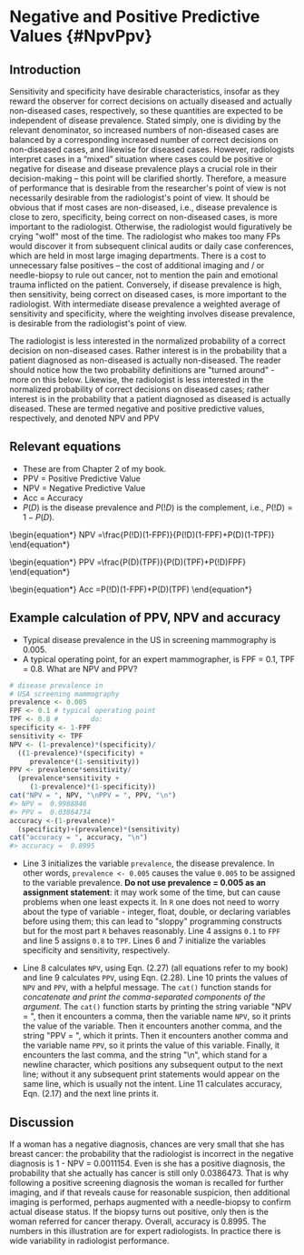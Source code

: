 # Negative and Positive Predictive Values {#NpvPpv}



## Introduction
Sensitivity and specificity have desirable characteristics, insofar as they reward the observer for correct decisions on actually diseased and actually non-diseased cases, respectively, so these quantities are expected to be independent of disease prevalence. Stated simply, one is dividing by the relevant denominator, so increased numbers of non-diseased cases are balanced by a corresponding increased number of correct decisions on non-diseased cases, and likewise for diseased cases. However, radiologists interpret cases in a “mixed” situation where cases could be positive or negative for disease and disease prevalence plays a crucial role in their decision-making – this point will be clarified shortly. Therefore, a measure of performance that is desirable from the researcher's point of view is not necessarily desirable from the radiologist's point of view. It should be obvious that if most cases are non-diseased, i.e., disease prevalence is close to zero, specificity, being correct on non-diseased cases, is more important to the radiologist. Otherwise, the radiologist would figuratively be crying "wolf" most of the time. The radiologist who makes too many FPs would discover it from subsequent clinical audits or daily case conferences, which are held in most large imaging departments. There is a cost to unnecessary false positives – the cost of additional imaging and / or needle-biopsy to rule out cancer, not to mention the pain and emotional trauma inflicted on the patient. Conversely, if disease prevalence is high, then sensitivity, being correct on diseased cases, is more important to the radiologist. With intermediate disease prevalence a weighted average of sensitivity and specificity, where the weighting involves disease prevalence, is desirable from the radiologist's point of view. 

The radiologist is less interested in the normalized probability of a correct decision on non-diseased cases. Rather interest is in the probability that a patient diagnosed as non-diseased is actually non-diseased. The reader should notice how the two probability definitions are "turned around" - more on this below. Likewise, the radiologist is less interested in the normalized probability of correct decisions on diseased cases; rather interest is in the probability that a patient diagnosed as diseased is actually diseased. These are termed negative and positive predictive values, respectively, and denoted NPV and PPV


## Relevant equations
* These are from Chapter 2 of my book.
* PPV = Positive Predictive Value
* NPV = Negative Predictive Value
* Acc = Accuracy
* $P(D)$ is the disease prevalence and $P(!D)$ is the complement, i.e., $P(!D) = 1 - P(D)$. 

\begin{equation*} 
NPV =\frac{P(!D)(1-FPF)}{P(!D)(1-FPF)+P(D)(1-TPF)}
\end{equation*}

\begin{equation*} 
PPV =\frac{P(D)(TPF)}{P(D)(TPF)+P(!D)FPF}
\end{equation*}

\begin{equation*} 
Acc =P(!D)(1-FPF)+P(D)(TPF)
\end{equation*}


## Example calculation of PPV, NPV and accuracy
* Typical disease prevalence in the US in screening mammography is 0.005. 
* A typical operating point, for an expert mammographer, is FPF = 0.1, TPF = 0.8. What are NPV and PPV?


```r
# disease prevalence in 
# USA screening mammography
prevalence <- 0.005
FPF <- 0.1 # typical operating point
TPF <- 0.8 #        do:
specificity <- 1-FPF
sensitivity <- TPF
NPV <- (1-prevalence)*(specificity)/
  ((1-prevalence)*(specificity) + 
     prevalence*(1-sensitivity))
PPV <- prevalence*sensitivity/
  (prevalence*sensitivity + 
     (1-prevalence)*(1-specificity))
cat("NPV = ", NPV, "\nPPV = ", PPV, "\n")
#> NPV =  0.9988846 
#> PPV =  0.03864734
accuracy <-(1-prevalence)*
  (specificity)+(prevalence)*(sensitivity)
cat("accuracy = ", accuracy, "\n")
#> accuracy =  0.8995
```

* Line 3 initializes the variable `prevalence`, the disease prevalence. In other words, `prevalence <- 0.005` causes the value `0.005` to be assigned to the variable prevalence. **Do not use prevalence = 0.005 as an assignment statement**: it may work some of the time, but can cause problems when one least expects it. In `R` one does not need to worry about the type of variable - integer, float, double, or declaring variables before using them; this can lead to "sloppy" programming constructs but for the most part `R` behaves reasonably. Line 4 assigns `0.1` to `FPF` and line 5 assigns `0.8` to `TPF`. Lines 6 and 7 initialize the variables specificity and sensitivity, respectively. 

* Line 8 calculates `NPV`, using Eqn. (2.27) (all equations refer to my book) and line 9 calculates `PPV`, using Eqn. (2.28). Line 10 prints the values of `NPV` and `PPV`, with a helpful message. The `cat()` function stands for *concatenate and print the comma-separated components of the argument*. The `cat()` function starts by printing the string variable "NPV = ", then it encounters a comma, then the variable name `NPV`, so it prints the value of the variable. Then it encounters another comma, and the string "PPV = ", which it prints. Then it encounters another comma and the variable name `PPV`, so it prints the value of this variable. Finally, it encounters the last comma, and the string "\\n", which stand for a newline character, which positions any subsequent output to the next line; without it any subsequent print statements would appear on the same line, which is usually not the intent. Line 11 calculates accuracy, Eqn. (2.17) and the next line prints it. 

## Discussion
If a woman has a negative diagnosis, chances are very small that she has breast cancer: the probability that the radiologist is incorrect in the negative diagnosis is 1 - NPV = 0.0011154. Even is she has a positive diagnosis, the probability that she actually has cancer is still only 0.0386473. That is why following a positive screening diagnosis the woman is recalled for further imaging, and if that reveals cause for reasonable suspicion, then additional imaging is performed, perhaps augmented with a needle-biopsy to confirm actual disease status. If the biopsy turns out positive, only then is the woman referred for cancer therapy. Overall, accuracy is 0.8995. The numbers in this illustration are for expert radiologists. In practice there is wide variability in radiologist performance.
